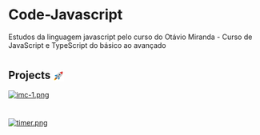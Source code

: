 # Code-Javascript
Estudos da linguagem javascript pelo curso do Otávio Miranda - Curso de JavaScript e TypeScript do básico ao avançado 

#
## Projects <img src="to_readme\emoji_rocket.png" width="22" height="22" align="center"></img>

[![imc-1.png](https://i.postimg.cc/4ytNQFmY/imc-1.png)](https://postimg.cc/5Q4Vxg5J)

#

[![timer.png](https://i.postimg.cc/pTCgbf4s/timer.png)](https://postimg.cc/2bqHnZzW)


